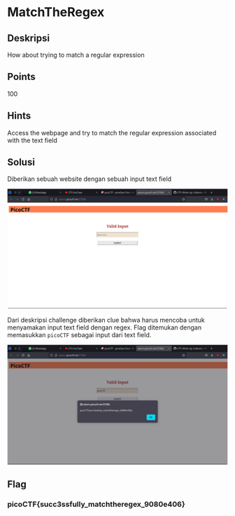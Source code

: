 # MatchTheRegex

## Deskripsi
How about trying to match a regular expression

## Points
100

## Hints
Access the webpage and try to match the regular expression associated with the text field

## Solusi
Diberikan sebuah website dengan sebuah input text field

![Website with text field](./1.png)

Dari deskripsi challenge diberikan clue bahwa harus mencoba untuk menyamakan input text field dengan regex. Flag ditemukan dengan memasukkan `picoCTF` sebagai input dari text field.

![Flag](./2.png)

## Flag
### picoCTF{succ3ssfully_matchtheregex_9080e406}